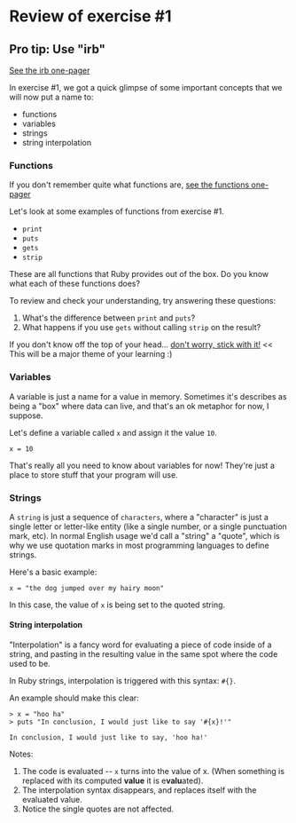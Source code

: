 # Review of exercise #1

## Pro tip: Use "irb"

[See the irb one-pager](irb.md)

In exercise #1, we got a quick glimpse of some important concepts that we will now put a name to:

* functions
* variables
* strings
* string interpolation

### Functions

If you don't remember quite what functions are, [see the functions one-pager](functions_01.md)

Let's look at some examples of functions from exercise #1.

* `print`
* `puts`
* `gets`
* `strip`

These are all functions that Ruby provides out of the box. Do you know what each of these functions does?

To review and check your understanding, try answering these questions:

1. What's the difference between `print` and `puts`?
2. What happens if you use `gets` without calling `strip` on the result?

If you don't know off the top of your head... [don't worry, stick with it!](stick_with_it.md) << This will be a major theme of your learning :)

### Variables

A variable is just a name for a value in memory. Sometimes it's describes as being a "box" where data can live, and that's an ok metaphor for now, I suppose. 

Let's define a variable called `x` and assign it the value `10`.

```
x = 10
```

That's really all you need to know about variables for now! They're just a place to store stuff that your program will use.

### Strings

A `string` is just a sequence of `characters`, where a "character" is just a single letter or letter-like entity (like a single number, or a single punctuation mark, etc).  In normal English usage we'd call a "string" a "quote", which is why we use quotation marks in most programming languages to define strings.

Here's a basic example:

```
x = "the dog jumped over my hairy moon"
```

In this case, the value of `x` is being set to the quoted string.

#### String interpolation

"Interpolation" is a fancy word for evaluating a piece of code inside of a string, and pasting in the resulting value in the same spot where the code used to be.

In Ruby strings, interpolation is triggered with this syntax: `#{}`.

An example should make this clear:

```
> x = "hoo ha"
> puts "In conclusion, I would just like to say '#{x}!'"

In conclusion, I would just like to say, 'hoo ha!'
```

Notes:

1. The code is evaluated -- `x` turns into the value of x. (When something is replaced with its computed **value** it is e**valu**ated).
2. The interpolation syntax disappears, and replaces itself with the evaluated value.
3. Notice the single quotes are not affected.